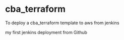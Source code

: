 # cba_terraform
To deploy a cba_terraform template to aws from jenkins

my first jenkins deployment from Github  
